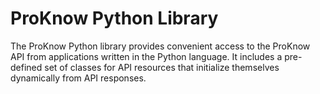 # ProKnow Python Library

The ProKnow Python library provides convenient access to the ProKnow API from applications written in the Python language. It includes a pre-defined set of classes for API resources that initialize themselves dynamically from API responses.
